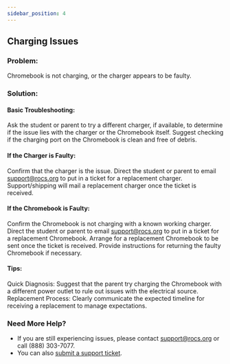 ```yaml
---
sidebar_position: 4
---
```


## Charging Issues

### Problem:
Chromebook is not charging, or the charger appears to be faulty.

### Solution:
#### Basic Troubleshooting:
Ask the student or parent to try a different charger, if available, to determine if the issue lies with the charger or the Chromebook itself.
Suggest checking if the charging port on the Chromebook is clean and free of debris.

#### If the Charger is Faulty:
Confirm that the charger is the issue.
Direct the student or parent to email support@rocs.org to put in a ticket for a replacement charger.
Support/shipping will mail a replacement charger once the ticket is received.

#### If the Chromebook is Faulty:
Confirm the Chromebook is not charging with a known working charger.
Direct the student or parent to email support@rocs.org to put in a ticket for a replacement Chromebook.
Arrange for a replacement Chromebook to be sent once the ticket is received.
Provide instructions for returning the faulty Chromebook if necessary.

#### Tips:
Quick Diagnosis: Suggest that the parent try charging the Chromebook with a different power outlet to rule out issues with the electrical source.
Replacement Process: Clearly communicate the expected timeline for receiving a replacement to manage expectations.

### Need More Help?
- If you are still experiencing issues, please contact support@rocs.org or call (888) 303-7077.
- You can also [submit a support ticket](#).